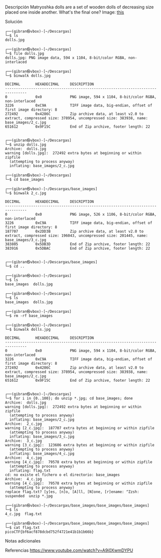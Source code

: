 Descripción
	Matryoshka dolls are a set of wooden dolls of decreasing size placed one inside another. What's the final one? Image: [this](https://mercury.picoctf.net/static/1b70cffdd2f05427fff97d13c496963f/dolls.jpg)
	
Solución
	
	┌──(gibran㉿vbox)-[~/Descargas]
	└─$ ls
	dolls.jpg
	                                                                                                                    
	┌──(gibran㉿vbox)-[~/Descargas]
	└─$ file dolls.jpg 
	dolls.jpg: PNG image data, 594 x 1104, 8-bit/color RGBA, non-interlaced
	                                                                                                                    
	┌──(gibran㉿vbox)-[~/Descargas]
	└─$ binwalk dolls.jpg
	
	DECIMAL       HEXADECIMAL     DESCRIPTION
	--------------------------------------------------------------------------------
	0             0x0             PNG image, 594 x 1104, 8-bit/color RGBA, non-interlaced
	3226          0xC9A           TIFF image data, big-endian, offset of first image directory: 8
	272492        0x4286C         Zip archive data, at least v2.0 to extract, compressed size: 378954, uncompressed size: 383938, name: base_images/2_c.jpg
	651612        0x9F15C         End of Zip archive, footer length: 22
	
	                                                                                                                    
	┌──(gibran㉿vbox)-[~/Descargas]
	└─$ unzip dolls.jpg
	Archive:  dolls.jpg
	warning [dolls.jpg]:  272492 extra bytes at beginning or within zipfile
	  (attempting to process anyway)
	  inflating: base_images/2_c.jpg     
	                                                                                                                    
	┌──(gibran㉿vbox)-[~/Descargas]
	└─$ cd base_images 
	                                                                                                                    
	┌──(gibran㉿vbox)-[~/Descargas/base_images]
	└─$ binwalk 2_c.jpg  
	
	DECIMAL       HEXADECIMAL     DESCRIPTION
	--------------------------------------------------------------------------------
	0             0x0             PNG image, 526 x 1106, 8-bit/color RGBA, non-interlaced
	3226          0xC9A           TIFF image data, big-endian, offset of first image directory: 8
	187707        0x2DD3B         Zip archive data, at least v2.0 to extract, compressed size: 196043, uncompressed size: 201445, name: base_images/3_c.jpg
	383805        0x5DB3D         End of Zip archive, footer length: 22
	383916        0x5DBAC         End of Zip archive, footer length: 22
	
	                                                                                                                    
	┌──(gibran㉿vbox)-[~/Descargas/base_images]
	└─$ cd ..         
	                                                                                                                    
	┌──(gibran㉿vbox)-[~/Descargas]
	└─$ ls
	base_images  dolls.jpg
	                                                                                                                    
	┌──(gibran㉿vbox)-[~/Descargas]
	└─$ ls      
	base_images  dolls.jpg
	                                                                                                                    
	┌──(gibran㉿vbox)-[~/Descargas]
	└─$ rm -rf base_images 
	                                                                                                                    
	┌──(gibran㉿vbox)-[~/Descargas]
	└─$ binwalk dolls.jpg 
	
	DECIMAL       HEXADECIMAL     DESCRIPTION
	--------------------------------------------------------------------------------
	0             0x0             PNG image, 594 x 1104, 8-bit/color RGBA, non-interlaced
	3226          0xC9A           TIFF image data, big-endian, offset of first image directory: 8
	272492        0x4286C         Zip archive data, at least v2.0 to extract, compressed size: 378954, uncompressed size: 383938, name: base_images/2_c.jpg
	651612        0x9F15C         End of Zip archive, footer length: 22
	
	                                                                                                                    
	┌──(gibran㉿vbox)-[~/Descargas]
	└─$ for i in {0..100}; do unzip *.jpg; cd base_images; done
	Archive:  dolls.jpg
	warning [dolls.jpg]:  272492 extra bytes at beginning or within zipfile
	  (attempting to process anyway)
	  inflating: base_images/2_c.jpg     
	Archive:  2_c.jpg
	warning [2_c.jpg]:  187707 extra bytes at beginning or within zipfile
	  (attempting to process anyway)
	  inflating: base_images/3_c.jpg     
	Archive:  3_c.jpg
	warning [3_c.jpg]:  123606 extra bytes at beginning or within zipfile
	  (attempting to process anyway)
	  inflating: base_images/4_c.jpg     
	Archive:  4_c.jpg
	warning [4_c.jpg]:  79578 extra bytes at beginning or within zipfile
	  (attempting to process anyway)
	  inflating: flag.txt                
	cd: no existe el fichero o el directorio: base_images
	Archive:  4_c.jpg
	warning [4_c.jpg]:  79578 extra bytes at beginning or within zipfile
	  (attempting to process anyway)
	replace flag.txt? [y]es, [n]o, [A]ll, [N]one, [r]ename: ^Zzsh: suspended  unzip *.jpg
	                                                                                                                    
	┌──(gibran㉿vbox)-[~/Descargas/base_images/base_images/base_images]
	└─$ ls
	4_c.jpg  flag.txt
	                                                                                                                    
	┌──(gibran㉿vbox)-[~/Descargas/base_images/base_images/base_images]
	└─$ cat flag.txt                         
	picoCTF{bf6acf878dcbd752f4721e41b1b1b66b}
	
Notas adicionales
	
	
Referencias
	https://www.youtube.com/watch?v=A9i0XwmDYPU
	